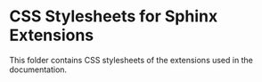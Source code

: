 # CSS Stylesheets for Sphinx Extensions

This folder contains CSS stylesheets of the extensions used in the documentation.
